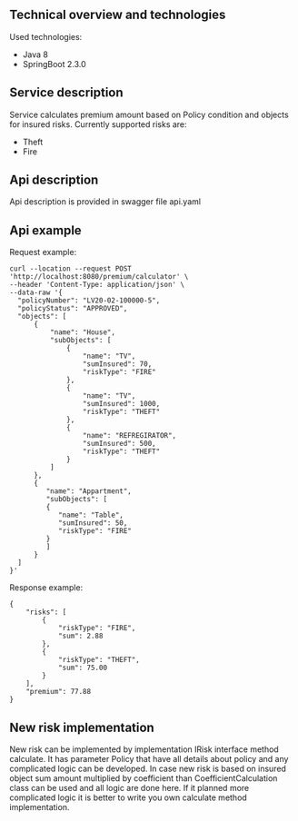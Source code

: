 ## Technical overview and technologies
Used technologies:
 - Java 8
 - SpringBoot 2.3.0

## Service description
Service calculates premium amount based on Policy condition and objects for insured risks. Currently supported risks are:
 - Theft
 - Fire 

## Api description 
Api description is provided in swagger file api.yaml

## Api example
Request example: 

    curl --location --request POST 'http://localhost:8080/premium/calculator' \
    --header 'Content-Type: application/json' \
    --data-raw '{
      "policyNumber": "LV20-02-100000-5",
      "policyStatus": "APPROVED",
      "objects": [
          {
              "name": "House",
              "subObjects": [
                  {
                      "name": "TV",
                      "sumInsured": 70,
                      "riskType": "FIRE"
                  },
                  {
                      "name": "TV",
                      "sumInsured": 1000,
                      "riskType": "THEFT"
                  },
                  {
                      "name": "REFREGIRATOR",
                      "sumInsured": 500,
                      "riskType": "THEFT"
                  }
              ]
          },
          {
             "name": "Appartment",
             "subObjects": [
             {
                "name": "Table",
                "sumInsured": 50,
                "riskType": "FIRE"
             }
             ]
          }
      ]
    }'

Response example:

    {
        "risks": [
            {
                "riskType": "FIRE",
                "sum": 2.88
            },
            {
                "riskType": "THEFT",
                "sum": 75.00
            }
        ],
        "premium": 77.88
    }

## New risk implementation
New risk can be implemented by implementation IRisk interface method calculate. It has parameter Policy that have all details about policy and any complicated logic can be developed.
In case new risk is based on insured object sum amount multiplied by coefficient than CoefficientCalculation class can be used and all logic are done here. If it planned more complicated logic it is better to write you own calculate method implementation. 


